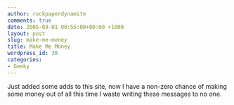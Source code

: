 ```yaml
---
author: rockpaperdynamite
comments: true
date: 2005-09-01 00:55:00+00:00 +1000
layout: post
slug: make-me-money
title: Make Me Money
wordpress_id: 30
categories:
- Geeky
---
```


Just added some adds to this site, now I have a non-zero chance of making some money out of all this time I waste writing these messages to no one.




